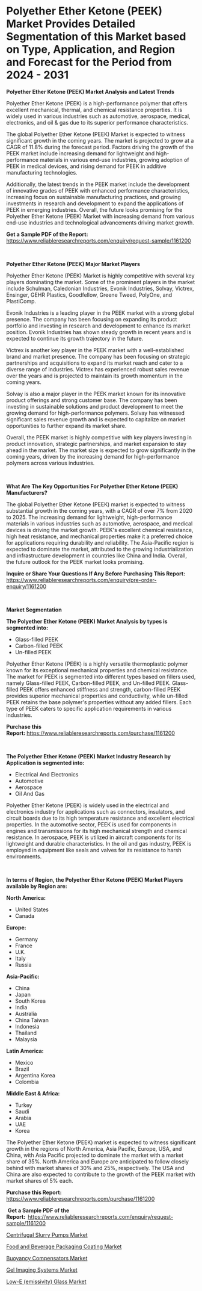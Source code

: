 <p><h1>Polyether Ether Ketone (PEEK) Market Provides Detailed Segmentation of this Market based on Type, Application, and Region and Forecast for the Period from 2024 - 2031</h1></p><p><strong>Polyether Ether Ketone (PEEK) Market Analysis and Latest Trends</strong></p>
<p><p>Polyether Ether Ketone (PEEK) is a high-performance polymer that offers excellent mechanical, thermal, and chemical resistance properties. It is widely used in various industries such as automotive, aerospace, medical, electronics, and oil & gas due to its superior performance characteristics.</p><p>The global Polyether Ether Ketone (PEEK) Market is expected to witness significant growth in the coming years. The market is projected to grow at a CAGR of 11.8% during the forecast period. Factors driving the growth of the PEEK market include increasing demand for lightweight and high-performance materials in various end-use industries, growing adoption of PEEK in medical devices, and rising demand for PEEK in additive manufacturing technologies.</p><p>Additionally, the latest trends in the PEEK market include the development of innovative grades of PEEK with enhanced performance characteristics, increasing focus on sustainable manufacturing practices, and growing investments in research and development to expand the applications of PEEK in emerging industries. Overall, the future looks promising for the Polyether Ether Ketone (PEEK) Market with increasing demand from various end-use industries and technological advancements driving market growth.</p></p>
<p><strong>Get a Sample PDF of the Report:&nbsp;</strong> <a href="https://www.reliableresearchreports.com/enquiry/request-sample/1161200">https://www.reliableresearchreports.com/enquiry/request-sample/1161200</a></p>
<p>&nbsp;</p>
<p><strong>Polyether Ether Ketone (PEEK) Major Market Players</strong></p>
<p><p>Polyether Ether Ketone (PEEK) Market is highly competitive with several key players dominating the market. Some of the prominent players in the market include Schulman, Caledonian Industries, Evonik Industries, Solvay, Victrex, Ensinger, GEHR Plastics, Goodfellow, Greene Tweed, PolyOne, and PlastiComp.</p><p>Evonik Industries is a leading player in the PEEK market with a strong global presence. The company has been focusing on expanding its product portfolio and investing in research and development to enhance its market position. Evonik Industries has shown steady growth in recent years and is expected to continue its growth trajectory in the future.</p><p>Victrex is another key player in the PEEK market with a well-established brand and market presence. The company has been focusing on strategic partnerships and acquisitions to expand its market reach and cater to a diverse range of industries. Victrex has experienced robust sales revenue over the years and is projected to maintain its growth momentum in the coming years.</p><p>Solvay is also a major player in the PEEK market known for its innovative product offerings and strong customer base. The company has been investing in sustainable solutions and product development to meet the growing demand for high-performance polymers. Solvay has witnessed significant sales revenue growth and is expected to capitalize on market opportunities to further expand its market share.</p><p>Overall, the PEEK market is highly competitive with key players investing in product innovation, strategic partnerships, and market expansion to stay ahead in the market. The market size is expected to grow significantly in the coming years, driven by the increasing demand for high-performance polymers across various industries.</p></p>
<p>&nbsp;</p>
<p><strong>What Are The Key Opportunities For Polyether Ether Ketone (PEEK) Manufacturers?</strong></p>
<p><p>The global Polyether Ether Ketone (PEEK) market is expected to witness substantial growth in the coming years, with a CAGR of over 7% from 2020 to 2025. The increasing demand for lightweight, high-performance materials in various industries such as automotive, aerospace, and medical devices is driving the market growth. PEEK's excellent chemical resistance, high heat resistance, and mechanical properties make it a preferred choice for applications requiring durability and reliability. The Asia-Pacific region is expected to dominate the market, attributed to the growing industrialization and infrastructure development in countries like China and India. Overall, the future outlook for the PEEK market looks promising.</p></p>
<p><strong>Inquire or Share Your Questions If Any Before Purchasing This Report:</strong> <a href="https://www.reliableresearchreports.com/enquiry/pre-order-enquiry/1161200">https://www.reliableresearchreports.com/enquiry/pre-order-enquiry/1161200</a></p>
<p>&nbsp;</p>
<p><strong>Market Segmentation</strong></p>
<p><strong>The Polyether Ether Ketone (PEEK) Market Analysis by types is segmented into:</strong></p>
<p><ul><li>Glass-filled PEEK</li><li>Carbon-filled PEEK</li><li>Un-filled PEEK</li></ul></p>
<p><p>Polyether Ether Ketone (PEEK) is a highly versatile thermoplastic polymer known for its exceptional mechanical properties and chemical resistance. The market for PEEK is segmented into different types based on fillers used, namely Glass-filled PEEK, Carbon-filled PEEK, and Un-filled PEEK. Glass-filled PEEK offers enhanced stiffness and strength, carbon-filled PEEK provides superior mechanical properties and conductivity, while un-filled PEEK retains the base polymer's properties without any added fillers. Each type of PEEK caters to specific application requirements in various industries.</p></p>
<p><strong>Purchase this Report:&nbsp;</strong><a href="https://www.reliableresearchreports.com/purchase/1161200">https://www.reliableresearchreports.com/purchase/1161200</a></p>
<p>&nbsp;</p>
<p><strong>The Polyether Ether Ketone (PEEK) Market Industry Research by Application is segmented into:</strong></p>
<p><ul><li>Electrical And Electronics</li><li>Automotive</li><li>Aerospace</li><li>Oil And Gas</li></ul></p>
<p><p>Polyether Ether Ketone (PEEK) is widely used in the electrical and electronics industry for applications such as connectors, insulators, and circuit boards due to its high temperature resistance and excellent electrical properties. In the automotive sector, PEEK is used for components in engines and transmissions for its high mechanical strength and chemical resistance. In aerospace, PEEK is utilized in aircraft components for its lightweight and durable characteristics. In the oil and gas industry, PEEK is employed in equipment like seals and valves for its resistance to harsh environments.</p></p>
<p>&nbsp;</p>
<p><strong>In terms of Region, the Polyether Ether Ketone (PEEK) Market Players available by Region are:</strong></p>
<p>
    <p> <strong> North America: </strong>
        <ul>
            <li>United States</li>
            <li>Canada</li>
        </ul>
        </p> 
    <p> <strong> Europe: </strong>
        <ul>
            <li>Germany</li>
            <li>France</li>
            <li>U.K.</li>
            <li>Italy</li>
            <li>Russia</li>
        </ul>
        </p> 
    <p> <strong> Asia-Pacific: </strong>
        <ul>
            <li>China</li>
            <li>Japan</li>
            <li>South Korea</li>
            <li>India</li>
            <li>Australia</li>
            <li>China Taiwan</li>
            <li>Indonesia</li>
            <li>Thailand</li>
            <li>Malaysia</li>
        </ul>
        </p> 
    <p> <strong> Latin America: </strong>
        <ul>
            <li>Mexico</li>
            <li>Brazil</li>
            <li>Argentina Korea</li>
            <li>Colombia</li>
        </ul>
        </p> 
    <p> <strong> Middle East & Africa: </strong>
        <ul>
            <li>Turkey</li>
            <li>Saudi</li>
            <li>Arabia</li>
            <li>UAE</li>
            <li>Korea</li>
        </ul>
    </p>
    </p>
<p><p>The Polyether Ether Ketone (PEEK) market is expected to witness significant growth in the regions of North America, Asia Pacific, Europe, USA, and China, with Asia Pacific projected to dominate the market with a market share of 35%. North America and Europe are anticipated to follow closely behind with market shares of 30% and 25%, respectively. The USA and China are also expected to contribute to the growth of the PEEK market with market shares of 5% each.</p></p>
<p><strong>Purchase this Report: </strong><a href="https://www.reliableresearchreports.com/purchase/1161200">https://www.reliableresearchreports.com/purchase/1161200</a></p>
<p>&nbsp;<strong>Get a Sample PDF of the Report:&nbsp;&nbsp;</strong><a href="https://www.reliableresearchreports.com/enquiry/request-sample/1161200">https://www.reliableresearchreports.com/enquiry/request-sample/1161200</a></p>
<p><strong></strong></p>
<p><p><a href="https://medium.com/@isidrowolff1908/centrifugal-slurry-pumps-market-competitive-analysis-market-trends-and-forecast-to-2031-3304b7b8799a">Centrifugal Slurry Pumps Market</a></p><p><a href="https://github.com/ruddyyedelwadw/Market-Research-Report-List-1/blob/main/food-and-beverage-packaging-coating-market.md">Food and Beverage Packaging Coating Market</a></p><p><a href="https://medium.com/@isidrowolff1908/buoyancy-compensators-market-insights-into-market-cagr-market-trends-and-growth-strategies-c9fc2828db6c">Buoyancy Compensators Market</a></p><p><a href="https://medium.com/@isidrowolff1908/gel-imaging-systems-market-size-and-market-trends-complete-industry-overview-2024-to-2031-8896680c8903">Gel Imaging Systems Market</a></p><p><a href="https://github.com/FassouRP/Market-Research-Report-List-3/blob/main/low-e-emissivity-glass-market.md">Low-E (emissivity) Glass Market</a></p></p>